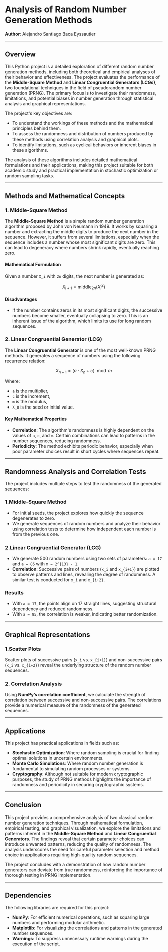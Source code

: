 # Analysis of Random Number Generation Methods

**Author**: Alejandro Santiago Baca Eyssautier

---

## Overview

This Python project is a detailed exploration of different random number generation methods, including both theoretical and empirical analyses of their behavior and effectiveness. The project evaluates the performance of the **Middle-Square Method** and **Linear Congruential Generators (LCGs)**, two foundational techniques in the field of pseudorandom number generation (PRNG). The primary focus is to investigate their randomness, limitations, and potential biases in number generation through statistical analysis and graphical representations.

The project's key objectives are:

- To understand the workings of these methods and the mathematical principles behind them.
- To assess the randomness and distribution of numbers produced by these methods using correlation analysis and graphical plots.
- To identify limitations, such as cyclical behaviors or inherent biases in these algorithms.

The analysis of these algorithms includes detailed mathematical formulations and their applications, making this project suitable for both academic study and practical implementation in stochastic optimization or random sampling tasks.

---

## Methods and Mathematical Concepts

### 1. **Middle-Square Method**

The **Middle-Square Method** is a simple random number generation algorithm proposed by John von Neumann in 1949. It works by squaring a number and extracting the middle digits to produce the next number in the sequence. However, it suffers from several limitations, especially when the sequence includes a number whose most significant digits are zero. This can lead to degeneracy where numbers shrink rapidly, eventually reaching zero.

#### Mathematical Formulation

Given a number `X_i` with `2n` digits, the next number is generated as:

$$ X_{i+1} = \text{middle}_{2n}(X_i^2) $$

#### Disadvantages

- If the number contains zeros in its most significant digits, the successive numbers become smaller, eventually collapsing to zero. This is an inherent issue of the algorithm, which limits its use for long random sequences.

### 2. **Linear Congruential Generator (LCG)**

The **Linear Congruential Generator** is one of the most well-known PRNG methods. It generates a sequence of numbers using the following recurrence relation:

$$ X_{n+1} = (a \cdot X_n + c) \mod m $$

Where:

- `a` is the multiplier,
- `c` is the increment,
- `m` is the modulus,
- `X_0` is the seed or initial value.

#### Key Mathematical Properties

- **Correlation**: The algorithm's randomness is highly dependent on the values of `a`, `c`, and `m`. Certain combinations can lead to patterns in the number sequences, reducing randomness.
- **Periodicity**: The method exhibits periodic behavior, especially when poor parameter choices result in short cycles where sequences repeat.

---

## Randomness Analysis and Correlation Tests

The project includes multiple steps to test the randomness of the generated sequences:

### 1.**Middle-Square Method**

- For initial seeds, the project explores how quickly the sequence degenerates to zero.
- We generate sequences of random numbers and analyze their behavior using correlation tests to determine how independent each number is from the previous one.

### 2.**Linear Congruential Generator (LCG)**

- We generate 500 random numbers using two sets of parameters: `a = 17` and `a = 85` with `m = 2^{13} - 1`.
- **Correlation**: Successive pairs of numbers (`x_i` and `x_{i+1}`) are plotted to observe patterns and lines, revealing the degree of randomness. A similar test is conducted for `x_i` and `x_{i+2}`.

### Results

- With `a = 17`, the points align on 17 straight lines, suggesting structural dependency and reduced randomness.
- With `a = 85`, the correlation is weaker, indicating better randomization.
  
---

## Graphical Representations

### 1.**Scatter Plots**

Scatter plots of successive pairs (`x_i` vs. `x_{i+1}`) and non-successive pairs (`x_i` vs. `x_{i+2}`) reveal the underlying structure of the random number sequences.

### 2. **Correlation Analysis**

Using **NumPy’s correlation coefficient**, we calculate the strength of correlation between successive and non-successive pairs. The correlations provide a numerical measure of the randomness of the generated sequences.

---

## Applications

This project has practical applications in fields such as:

- **Stochastic Optimization**: Where random sampling is crucial for finding optimal solutions in uncertain environments.
- **Monte Carlo Simulations**: Where random number generation is fundamental to simulating random processes or systems.
- **Cryptography**: Although not suitable for modern cryptographic purposes, the study of PRNG methods highlights the importance of randomness and periodicity in securing cryptographic systems.

---

## Conclusion

This project provides a comprehensive analysis of two classical random number generation techniques. Through mathematical formulation, empirical testing, and graphical visualization, we explore the limitations and patterns inherent in the **Middle-Square Method** and **Linear Congruential Generators**. The findings reveal that certain parameter choices can introduce unwanted patterns, reducing the quality of randomness. The analysis underscores the need for careful parameter selection and method choice in applications requiring high-quality random sequences.

The project concludes with a demonstration of how random number generators can deviate from true randomness, reinforcing the importance of thorough testing in PRNG implementation.

---

## Dependencies

The following libraries are required for this project:

- **NumPy**: For efficient numerical operations, such as squaring large numbers and performing modular arithmetic.
- **Matplotlib**: For visualizing the correlations and patterns in the generated number sequences.
- **Warnings**: To suppress unnecessary runtime warnings during the execution of the script.

